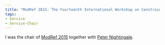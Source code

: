 ```yaml
---
title: "ModRef 2015: The Fourteenth International Workshop on Constraint Modelling and Reformulation"
tags:
- Service
- Service-Chair
---
```


I was the chair of [ModRef 2015](http://booleconferences.ucc.ie/cp2015workshops/modref) together with [Peter Nightingale](https://pn.host.cs.st-andrews.ac.uk/).

